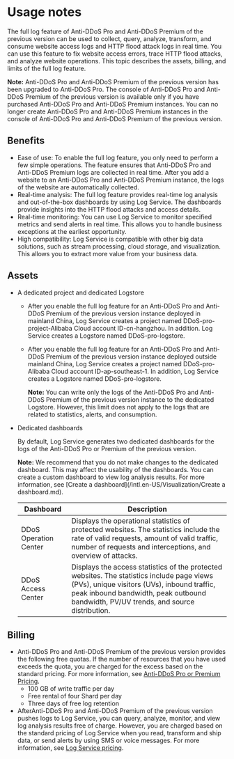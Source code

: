 # Usage notes

The full log feature of Anti-DDoS Pro and Anti-DDoS Premium of the previous version can be used to collect, query, analyze, transform, and consume website access logs and HTTP flood attack logs in real time. You can use this feature to fix website access errors, trace HTTP flood attacks, and analyze website operations. This topic describes the assets, billing, and limits of the full log feature.

**Note:** Anti-DDoS Pro and Anti-DDoS Premium of the previous version has been upgraded to Anti-DDoS Pro. The console of Anti-DDoS Pro and Anti-DDoS Premium of the previous version is available only if you have purchased Anti-DDoS Pro and Anti-DDoS Premium instances. You can no longer create Anti-DDoS Pro and Anti-DDoS Premium instances in the console of Anti-DDoS Pro and Anti-DDoS Premium of the previous version.

## Benefits

-   Ease of use: To enable the full log feature, you only need to perform a few simple operations. The feature ensures that Anti-DDoS Pro and Anti-DDoS Premium logs are collected in real time. After you add a website to an Anti-DDoS Pro and Anti-DDoS Premium instance, the logs of the website are automatically collected.
-   Real-time analysis: The full log feature provides real-time log analysis and out-of-the-box dashboards by using Log Service. The dashboards provide insights into the HTTP flood attacks and access details.
-   Real-time monitoring: You can use Log Service to monitor specified metrics and send alerts in real time. This allows you to handle business exceptions at the earliest opportunity.
-   High compatibility: Log Service is compatible with other big data solutions, such as stream processing, cloud storage, and visualization. This allows you to extract more value from your business data.

## Assets

-   A dedicated project and dedicated Logstore
    -   After you enable the full log feature for an Anti-DDoS Pro and Anti-DDoS Premium of the previous version instance deployed in mainland China, Log Service creates a project named DDoS-pro-project-Alibaba Cloud account ID-cn-hangzhou. In addition. Log Service creates a Logstore named DDoS-pro-logstore.
    -   After you enable the full log feature for an Anti-DDoS Pro and Anti-DDoS Premium of the previous version instance deployed outside mainland China, Log Service creates a project named DDoS-pro-Alibaba Cloud account ID-ap-southeast-1. In addition, Log Service creates a Logstore named DDoS-pro-logstore.

        **Note:** You can write only the logs of the Anti-DDoS Pro and Anti-DDoS Premium of the previous version instance to the dedicated Logstore. However, this limit does not apply to the logs that are related to statistics, alerts, and consumption.

-   Dedicated dashboards

    By default, Log Service generates two dedicated dashboards for the logs of the Anti-DDoS Pro or Premium of the previous version.

    **Note:** We recommend that you do not make changes to the dedicated dashboard. This may affect the usability of the dashboards. You can create a custom dashboard to view log analysis results. For more information, see [Create a dashboard](/intl.en-US/Visualization/Create a dashboard.md).

    |Dashboard|Description|
    |---------|-----------|
    |DDoS Operation Center|Displays the operational statistics of protected websites. The statistics include the rate of valid requests, amount of valid traffic, number of requests and interceptions, and overview of attacks.|
    |DDoS Access Center|Displays the access statistics of the protected websites. The statistics include page views \(PVs\), unique visitors \(UVs\), inbound traffic, peak inbound bandwidth, peak outbound bandwidth, PV/UV trends, and source distribution.|


## Billing

-   Anti-DDoS Pro and Anti-DDoS Premium of the previous version provides the following free quotas. If the number of resources that you have used exceeds the quota, you are charged for the excess based on the standard pricing. For more information, see [Anti-DDoS Pro or Premium Pricing](https://help.aliyun.com/document_detail/40498.html?spm=a2c4g.11186623.6.985.4a4a612dALoDEq).
    -   100 GB of write traffic per day
    -   Free rental of four Shard per day
    -   Three days of free log retention
-   AfterAnti-DDoS Pro and Anti-DDoS Premium of the previous version pushes logs to Log Service, you can query, analyze, monitor, and view log analysis results free of charge. However, you are charged based on the standard pricing of Log Service when you read, transform and ship data, or send alerts by using SMS or voice messages. For more information, see [Log Service pricing](https://www.alibabacloud.com/product/log-service/pricing?spm=a3c0i.139163.9288850920.1.7690637avzyiqo).


